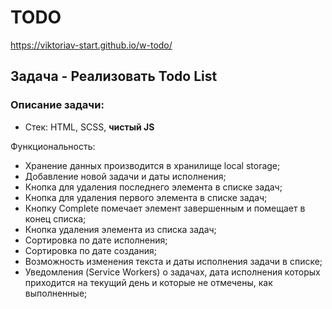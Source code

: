 # TODO
https://viktoriav-start.github.io/w-todo/

## Задача - Реализовать Todo List

### Описание задачи:

- Стек: HTML, SCSS, **чистый JS**

Функциональность:
- Хранение данных производится в хранилище local storage;
- Добавление новой задачи и даты исполнения;
- Кнопка для удаления последнего элемента в списке задач;
- Кнопка для удаления первого элемента в списке задач;
- Кнопку Complete помечает элемент завершенным и помещает в конец списка;
- Кнопка удаления элемента из списка задач;
- Сортировка по дате исполнения;
- Сортировка по дате создания;
- Возможность изменения текста и даты исполнения задачи в списке;
- Уведомления (Service Workers) о задачах, дата исполнения которых приходится на текущий день и которые не отмечены, как выполненные;
